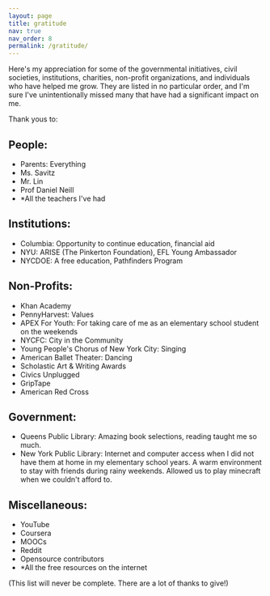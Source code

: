 ```yaml
---
layout: page
title: gratitude
nav: true
nav_order: 8
permalink: /gratitude/
---
```


Here's my appreciation for some of the governmental initiatives, civil societies,
institutions, charities, non-profit organizations, and individuals who have helped
me grow. They are listed in no particular order, and I'm sure I've unintentionally 
missed many that have had a significant impact on me.
 
Thank yous to:

## People:
- Parents: Everything
- Ms. Savitz
- Mr. Lin
- Prof Daniel Neill
- *All the teachers I've had

## Institutions:
- Columbia: Opportunity to continue education, financial aid
- NYU: ARISE (The Pinkerton Foundation), EFL Young Ambassador
- NYCDOE: A free education, Pathfinders Program

## Non-Profits:
- Khan Academy
- PennyHarvest: Values
- APEX For Youth: For taking care of me as an elementary school student on the 
    weekends
- NYCFC: City in the Community
- Young People's Chorus of New York City: Singing
- American Ballet Theater: Dancing
- Scholastic Art & Writing Awards
- Civics Unplugged
- GripTape
- American Red Cross

## Government:
- Queens Public Library: Amazing book selections, reading taught me so much.
- New York Public Library: Internet and computer access when I did not have
    them at home in my elementary school years. A warm environment to stay with friends
    during rainy weekends. Allowed us to play minecraft when we couldn't afford to.

## Miscellaneous:
- YouTube
- Coursera
- MOOCs
- Reddit
- Opensource contributors
- *All the free resources on the internet

(This list will never be complete. There are a lot of thanks to give!)
